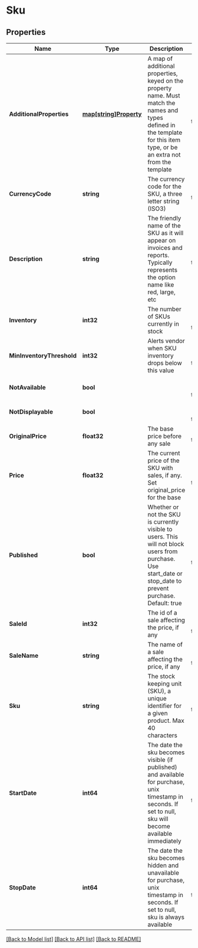 # Sku

## Properties
Name | Type | Description | Notes
------------ | ------------- | ------------- | -------------
**AdditionalProperties** | [**map[string]Property**](Property.md) | A map of additional properties, keyed on the property name.  Must match the names and types defined in the template for this item type, or be an extra not from the template | [optional] [default to null]
**CurrencyCode** | **string** | The currency code for the SKU, a three letter string (ISO3) | [default to null]
**Description** | **string** | The friendly name of the SKU as it will appear on invoices and reports. Typically represents the option name like red, large, etc | [default to null]
**Inventory** | **int32** | The number of SKUs currently in stock | [optional] [default to null]
**MinInventoryThreshold** | **int32** | Alerts vendor when SKU inventory drops below this value | [optional] [default to null]
**NotAvailable** | **bool** |  | [optional] [default to null]
**NotDisplayable** | **bool** |  | [optional] [default to null]
**OriginalPrice** | **float32** | The base price before any sale | [default to null]
**Price** | **float32** | The current price of the SKU with sales, if any. Set original_price for the base | [optional] [default to null]
**Published** | **bool** | Whether or not the SKU is currently visible to users. This will not block users from purchase. Use start_date or stop_date to prevent purchase. Default: true | [optional] [default to null]
**SaleId** | **int32** | The id of a sale affecting the price, if any | [optional] [default to null]
**SaleName** | **string** | The name of a sale affecting the price, if any | [optional] [default to null]
**Sku** | **string** | The stock keeping unit (SKU), a unique identifier for a given product.  Max 40 characters | [default to null]
**StartDate** | **int64** | The date the sku becomes visible (if published) and available for purchase, unix timestamp in seconds.  If set to null, sku will become available immediately | [optional] [default to null]
**StopDate** | **int64** | The date the sku becomes hidden and unavailable for purchase, unix timestamp in seconds.  If set to null, sku is always available | [optional] [default to null]

[[Back to Model list]](../README.md#documentation-for-models) [[Back to API list]](../README.md#documentation-for-api-endpoints) [[Back to README]](../README.md)


